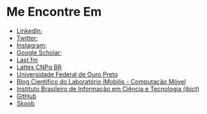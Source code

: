 # Me Encontre Em

- [LinkedIn](https://linkedin.com/in/rodolfolabiapari);
- [Twitter](https://twitter.com/rodolfo_lab);
- [Instagram](https://www.instagram.com/rodolfo_lab/);
- [Google Scholar](https://scholar.google.com/citations?user=wB6tRu0AAAAJ);
- [Last.fm](https://www.last.fm/user/rodolfo_lab)
- [Lattes CNPq BR](http://lattes.cnpq.br/7459046239105308)
- [Universidade Federal de Ouro Preto](https://www.repositorio.ufop.br/handle/123456789/10781)
- [Blog Científico do Laboratório iMobilis - Computação Móvel](https://www2.decom.ufop.br/imobilis/author/rodolfo/)
- [Instituto Brasileiro de Informação em Ciência e Tecnologia (ibict)](https://oasisbr.ibict.br/vufind/Author/Home?author=Guimar%C3%A3es%2C+Rodolfo+Labiapari+Mansur)
- [GitHub](https://github.com/rodolfolabiapari)
- [Skoob](https://www.skoob.com.br/usuario/6695112-rodolfo_lab)
